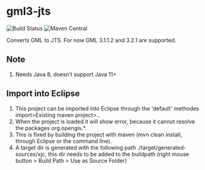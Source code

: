 # gml3-jts

![Build Status](https://github.com/PDOK/gml3-jts/actions/workflows/maven.yaml/badge.svg)
![Maven Central](https://img.shields.io/maven-central/v/nl.pdok/gml3-jts.svg?maxAge=2592000)

Converts GML to JTS. For now GML 3.1.1.2 and 3.2.1 are supported.

## Note

1. Needs Java 8, doesn't support Java 11+

## Import into Eclipse

1. This project can be imported into Eclipse through the 'default' methodes
   import>Existing maven project>..
1. When the project is loaded it will show error, because it cannot resolve the
   packages org.opengis.*.
1. This is fixed by building the project with maven (mvn clean install, through
   Eclipse or the command line).
1. A target dir is generated with the following path
   ./target/generated-sources/xjc, this dir needs to be added to the buildpath
   (right mouse button > Build Path > Use as Source Folder)
